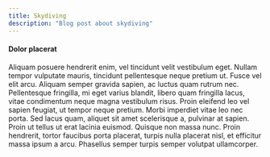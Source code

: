 ```yaml
---
title: Skydiving
description: "Blog post about skydiving"
---
```


#### Dolor placerat

Aliquam posuere hendrerit enim, vel tincidunt velit vestibulum eget. Nullam tempor vulputate mauris, tincidunt pellentesque neque pretium ut. Fusce vel elit arcu. Aliquam semper gravida sapien, ac luctus quam rutrum nec. Pellentesque fringilla, mi eget varius blandit, libero quam fringilla lacus, vitae condimentum neque magna vestibulum risus. Proin eleifend leo vel sapien feugiat, ut tempor neque pretium. Morbi imperdiet vitae leo nec porta. Sed lacus quam, aliquet sit amet scelerisque a, pulvinar at sapien. Proin ut tellus ut erat lacinia euismod. Quisque non massa nunc. Proin hendrerit, tortor faucibus porta placerat, turpis nulla placerat nisl, et efficitur massa ipsum a arcu. Phasellus semper turpis semper volutpat ullamcorper.

